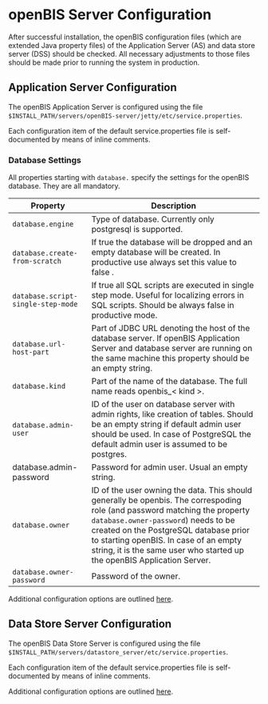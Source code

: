 openBIS Server Configuration
============================

After successful installation, the openBIS configuration files (which are extended Java property files) of the Application Server (AS) and data store server (DSS) should be checked. All necessary adjustments to those files should be made prior to running the system in production.


## Application Server Configuration

The openBIS Application Server is configured using the file `$INSTALL_PATH/servers/openBIS-server/jetty/etc/service.properties`. 

Each configuration item of the default service.properties file is self-documented by means of inline comments.


### Database Settings

All properties starting with `database.` specify the settings for the openBIS database. They are all mandatory.

| Property                         | Description                                                                                                                                                                                                           |
|----------------------------------|-----------------------------------------------------------------------------------------------------------------------------------------------------------------------------------------------------------------------|
| `database.engine`                  | Type of database. Currently only postgresql is supported.                                                                                                                                                            |
| `database.create-from-scratch`     | If true the database will be dropped and an empty database will be created. In productive use always set this value to  false  .                                                                                     |
| `database.script-single-step-mode` | If true all SQL scripts are executed in single step mode. Useful for localizing errors in SQL scripts. Should be always false in productive mode.                                                                    |
| `database.url-host-part`           | Part of JDBC URL denoting the host of the database server. If openBIS Application Server and database server are running on the same machine this property should be an empty string.                                |
| `database.kind`                    | Part of the name of the database. The full name reads openbis_<  kind  >.                                                                                                                                      |
| `database.admin-user`              | ID of the user on database server with admin rights, like creation of tables. Should be an empty string if default admin user should be used. In case of PostgreSQL the default admin user is assumed to be postgres. |
| database.admin-password          | Password for admin user. Usual an empty string.                                                                                                                                                                      |
| `database.owner`                   | ID of the user owning the data. This should generally be openbis. The correspoding role (and password matching the property `database.owner-password`) needs to be created on the PostgreSQL database prior to starting openBIS. In case of an empty string, it is the same user who started up the openBIS Application Server.        |
| `database.owner-password`          | Password of the owner. |

Additional configuration options are outlined [here](optional-application-server-configuration).


## Data Store Server Configuration

The openBIS Data Store Server is configured using the file `$INSTALL_PATH/servers/datastore_server/etc/service.properties`. 

Each configuration item of the default service.properties file is self-documented by means of inline comments.

Additional configuration options are outlined [here](optional-datastore-server-configuration).